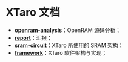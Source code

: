 # XTaro 文档

- [**openram-analysis**](./openram-analysis/)：OpenRAM 源码分析；
- [**report**](./report/)：汇报；
- [**sram-circuit**](./sram-circuit/)：XTaro 所使用的 SRAM 架构；
- [**framework**](./framework/)：XTaro 软件架构与实现；

